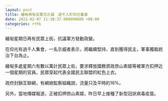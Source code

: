 ```yaml
---
layout: post
title: 緬甸再有反軍方示威　過千人於仰光集會
date: 2021-02-07 11:30:37.000000000 +08:00
categories: rthk
---
```


緬甸星期日再有民眾上街，抗議軍方發動政變。

在仰光有過千人集會，一名示威者表示，將繼續堅持，直到獲得民主，軍事獨裁統治下台為止。

緬甸多處星期六有數以萬計民眾上街，要求釋放國務資政昂山素姬等被軍方扣押近一個星期的官員。民眾穿起代表全國民主聯盟的紅色上衣。

政府封鎖互聯網，有網絡監察組織說，流量只及平時約16%。

另外，當地傳媒報道，正被扣押昂山素姬，昨日早上接種了新型冠狀病毒疫苗。

